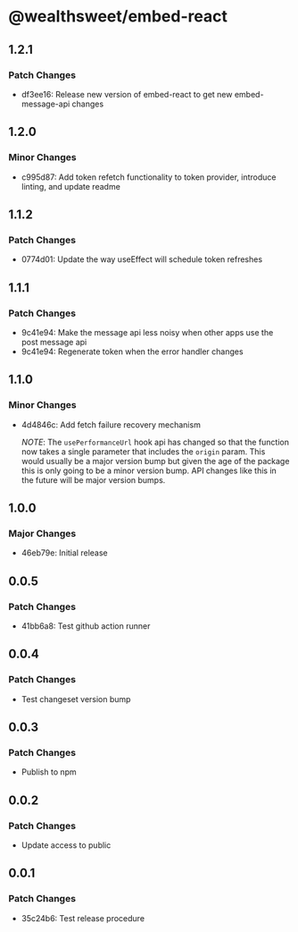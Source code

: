 # @wealthsweet/embed-react

## 1.2.1

### Patch Changes

- df3ee16: Release new version of embed-react to get new embed-message-api changes

## 1.2.0

### Minor Changes

- c995d87: Add token refetch functionality to token provider, introduce linting, and update readme

## 1.1.2

### Patch Changes

- 0774d01: Update the way useEffect will schedule token refreshes

## 1.1.1

### Patch Changes

- 9c41e94: Make the message api less noisy when other apps use the post message api
- 9c41e94: Regenerate token when the error handler changes

## 1.1.0

### Minor Changes

- 4d4846c: Add fetch failure recovery mechanism

  _NOTE_: The `usePerformanceUrl` hook api has changed so that the function now takes a single parameter that includes the `origin` param.
  This would usually be a major version bump but given the age of the package this is only going to be a minor version bump.
  API changes like this in the future will be major version bumps.

## 1.0.0

### Major Changes

- 46eb79e: Initial release

## 0.0.5

### Patch Changes

- 41bb6a8: Test github action runner

## 0.0.4

### Patch Changes

- Test changeset version bump

## 0.0.3

### Patch Changes

- Publish to npm

## 0.0.2

### Patch Changes

- Update access to public

## 0.0.1

### Patch Changes

- 35c24b6: Test release procedure
